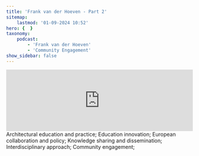 ```yaml
---
title: 'Frank van der Hoeven - Part 2'
sitemap:
    lastmod: '01-09-2024 10:52'
hero: {  }
taxonomy:
    podcast:
        - 'Frank van der Hoeven'
        - 'Community Engagement'
show_sidebar: false
---
```


<iframe title="digineb" width="100%" height="166" scrolling="no" frameborder="no" allow="autoplay" src="https://w.soundcloud.com/player/?url=https%3A//api.soundcloud.com/tracks/1908103331&color=%234b4815&auto_play=false&hide_related=false&show_comments=true&show_user=true&show_reposts=false&show_teaser=false"></iframe>
Architectural education and practice;
Education innovation;
European collaboration and policy;
Knowledge sharing and dissemination;
Interdisciplinary approach;
Community engagement;